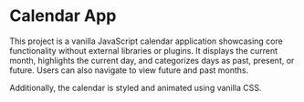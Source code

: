 # Calendar App

This project is a vanilla JavaScript calendar application showcasing core functionality without external libraries or plugins. It displays the current month, highlights the current day, and categorizes days as past, present, or future. Users can also navigate to view future and past months.

Additionally, the calendar is styled and animated using vanilla CSS.

